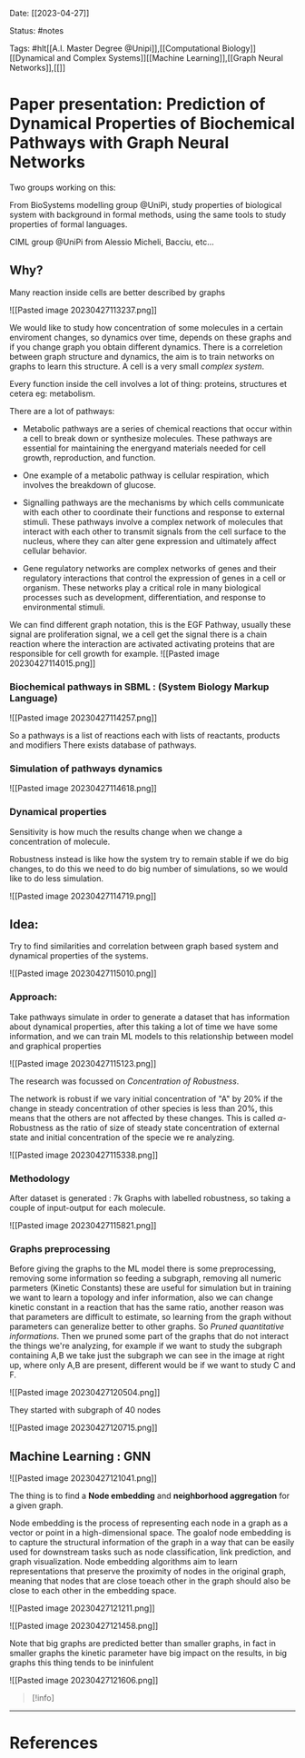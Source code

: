 Date: [[2023-04-27]]

Status: #notes

Tags: #hlt[[A.I. Master Degree @Unipi]],[[Computational Biology]][[Dynamical and Complex Systems]][[Machine Learning]],[[Graph Neural Networks]],[[]]

# Paper presentation: Prediction of Dynamical Properties of Biochemical Pathways with Graph Neural Networks

Two groups working on this:

From BioSystems modelling group @UniPi, study properties of biological system with background in formal methods, using the same tools to study properties of formal languages.

CIML group @UniPi from Alessio Micheli, Bacciu, etc...

## Why?

Many reaction inside cells are better described by graphs

![[Pasted image 20230427113237.png]]

We would like to study how concentration of some molecules in a certain enviroment changes, so dynamics over time, depends on these graphs and if you change graph you obtain different dynamics. There is a correletion between graph structure and dynamics, the aim is to train networks on graphs to learn this structure. A cell is a very small *complex system*.

Every function inside the cell involves a lot of thing: proteins, structures et cetera eg: metabolism.

There are a lot of pathways:

- Metabolic pathways are a series of chemical reactions that occur within a cell to break down or synthesize molecules. These pathways are essential for maintaining the energyand materials needed for cell growth, reproduction, and function.

- One example of a metabolic pathway is cellular respiration, which involves the breakdown of glucose. 
- Signalling pathways are the mechanisms by which cells communicate with each other to coordinate their functions and response to external stimuli. These pathways involve a complex network of molecules that interact with each other to transmit signals from the cell surface to the nucleus, where they can alter gene expression and ultimately affect cellular behavior.
- Gene regulatory networks are complex networks of genes and their regulatory interactions that control the expression of genes in a cell or organism. These networks play a critical role in many biological processes such as development, differentiation, and response to environmental stimuli.

We can find different graph notation, this is the EGF Pathway, usually these signal are proliferation signal, we a cell get the signal there is a chain reaction where the interaction are activated activating proteins that are responsible for cell growth for example.
![[Pasted image 20230427114015.png]]

### Biochemical pathways in SBML : (System Biology Markup Language)

![[Pasted image 20230427114257.png]]

So a pathways is a list of reactions each with lists of reactants, products and modifiers
There exists database of pathways.

### Simulation of pathways dynamics

![[Pasted image 20230427114618.png]]

### Dynamical properties

Sensitivity is how much the results change when we change a concentration of molecule.

Robustness instead is like how the system try to remain stable if we do big changes, to do this we need to do big number of simulations, so we would like to do less simulation.

![[Pasted image 20230427114719.png]]

## Idea:

Try to find similarities and correlation between graph based system and dynamical properties of the systems.

![[Pasted image 20230427115010.png]]

### Approach:

Take pathways simulate in order to generate a dataset that has information about dynamical properties, after this taking a lot of time we have some information, and we can train ML models to this relationship between model and graphical properties

![[Pasted image 20230427115123.png]]

The research was focussed on *Concentration of Robustness*.

The network is robust if we vary initial concentration of "A" by 20% if the change in steady concentration of other species is less than 20%, this means that the others are not affected by these changes. This is called $\alpha$-Robustness as the ratio of size of steady state concentration of external state and initial concentration of the specie we re analyzing.

![[Pasted image 20230427115338.png]]

### Methodology

After dataset is generated : 7k Graphs with labelled robustness, so taking a couple of input-output for each molecule.



![[Pasted image 20230427115821.png]]

### Graphs preprocessing

Before giving the graphs to the ML model there is some preprocessing, removing some information so feeding a subgraph, removing all numeric parmeters (Kinetic Constants) these are useful for simulation but in training we want to learn a topology and infer information, also we can change kinetic constant in a reaction that has the same ratio, another reason was that parameters are difficult to estimate, so learning from the graph without parameters can generalize better to other graphs. So *Pruned quantitative informations*.
Then we pruned some part of the graphs that do not interact the things we're analyzing, for example if we want to study the subgraph containing A,B we take just the subgraph we can see in the image at right up, where only A,B are present, different would be if we want to study C and F.

![[Pasted image 20230427120504.png]]

They started with subgraph of 40 nodes

![[Pasted image 20230427120715.png]]

## Machine Learning : GNN

![[Pasted image 20230427121041.png]]

The thing is to find a **Node embedding** and **neighborhood aggregation** for a given graph.

Node embedding is the process of representing each node in a graph as a vector or point in a high-dimensional space. The goalof node embedding is to capture the structural information of the graph in a way that can be easily used for downstream tasks such as node classification, link prediction, and graph visualization. Node embedding algorithms aim to learn representations that preserve the proximity of nodes in the original graph, meaning that nodes that are close toeach other in the graph should also be close to each other in the embedding space. 

![[Pasted image 20230427121211.png]]


![[Pasted image 20230427121458.png]]

Note that big graphs are predicted better than smaller graphs, in fact in smaller graphs the kinetic parameter have big impact on the results, in big graphs this thing tends to be ininfulent

![[Pasted image 20230427121606.png]]


>[!info]
> 






---
# References

